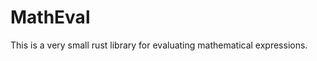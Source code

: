 
MathEval
========

This is a very small rust library for evaluating mathematical expressions.

<!-- TODO -->

